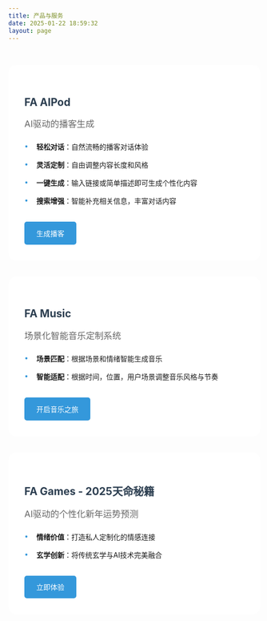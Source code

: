 ```yaml
---
title: 产品与服务
date: 2025-01-22 18:59:32
layout: page
---
```


<div class="product-section">


  <div class="product-item" style="background-image: url('../img/aipod.webp')">
    <div class="product-content">
      <h2>FA AIPod</h2>
      <p class="product-desc">AI驱动的播客生成</p>
      <ul class="feature-list">
        <li><strong>轻松对话</strong>：自然流畅的播客对话体验</li>
        <li><strong>灵活定制</strong>：自由调整内容长度和风格</li>
        <li><strong>一键生成</strong>：输入链接或简单描述即可生成个性化内容</li>
        <li><strong>搜索增强</strong>：智能补充相关信息，丰富对话内容</li>
      </ul>
      <a href="http://www.aipod.futurearray.top/" class="try-button">生成播客</a>
    </div>
  </div>

  <div class="product-item" style="background-image: url('../img/music.webp')">
    <div class="product-content">
      <h2>FA Music</h2>
      <p class="product-desc">场景化智能音乐定制系统</p>
      <ul class="feature-list">
        <li><strong>场景匹配</strong>：根据场景和情绪智能生成音乐</li>
        <li><strong>智能适配</strong>：根据时间，位置，用户场景调整音乐风格与节奏</li>
      </ul>
      <a href="https://www.famusic.futurearray.top/" class="try-button">开启音乐之旅</a>
    </div>
  </div>

  <div class="product-item" style="background-image: url('../img/aifate.webp')">
    <div class="product-content">
      <h2>FA Games - 2025天命秘籍</h2>
      <p class="product-desc">AI驱动的个性化新年运势预测</p>
      <ul class="feature-list">
        <li><strong>情绪价值</strong>：打造私人定制化的情感连接</li>
        <li><strong>玄学创新</strong>：将传统玄学与AI技术完美融合</li>
      </ul>
      <a href="https://www.2025book.futurearray.top/" class="try-button">立即体验</a>
    </div>
  </div>
</div>

<style>
.product-section {
  max-width: 1200px;
  margin: 0 auto;
  padding: 2rem 0;
}

.product-item {
  border-radius: 15px;
  margin-bottom: 2rem;
  position: relative;
  background-size: cover;
  background-position: center;
  background-repeat: no-repeat;
  overflow: hidden;
}

.product-content {
  background: rgba(255, 255, 255, 0.8);
  padding: 2rem;
  position: relative;
  z-index: 1;
  backdrop-filter: blur(3px);
}

.product-item:hover .product-content {
  background: rgba(255, 255, 255, 0.65);
}

.product-item h2 {
  color: #2c3e50;
  margin-bottom: 1rem;
}

.product-desc {
  color: #666;
  font-size: 1.1rem;
  margin-bottom: 1.5rem;
}

.feature-list {
  list-style: none;
  padding-left: 0;
  margin-bottom: 2rem;
}

.feature-list li {
  margin: 1rem 0;
  padding-left: 1.5rem;
  position: relative;
}

.feature-list li:before {
  content: "•";
  color: #3498db;
  position: absolute;
  left: 0;
}

.try-button {
  display: inline-block;
  padding: 0.8rem 1.5rem;
  background: #3498db;
  color: white !important;
  text-decoration: none;
  border-radius: 5px;
  transition: background 0.3s ease;
}

.try-button:hover {
  background: #2980b9;
  text-decoration: none !important;
}
</style>